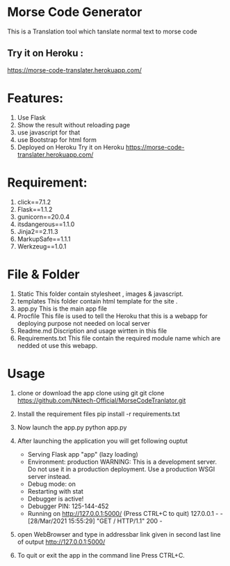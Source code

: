 # Morse Code Generator
This is a Translation tool which tanslate normal text to morse code
## Try it on Heroku : 
https://morse-code-translater.herokuapp.com/

# Features:
1. Use Flask
2. Show the result without reloading page
3. use javascript for that
4. use Bootstrap for html form 
5. Deployed on Heroku Try it on Heroku https://morse-code-translater.herokuapp.com/

# Requirement:
1. click==7.1.2
2. Flask==1.1.2
3. gunicorn==20.0.4
4. itsdangerous==1.1.0
5. Jinja2==2.11.3
6. MarkupSafe==1.1.1
7. Werkzeug==1.0.1

# File & Folder
1. Static
    This folder contain stylesheet , images & javascript. 
2. templates
    This folder contain html template for the site . 
3. app.py
    This is the main app file 
4. Procfile
    This file is used to tell the Heroku that this  is a webapp for deploying purpose not needed on local server
5. Readme.md
    Discription and usage wirtten in this file
6. Requirements.txt
    This file contain the required module name which are nedded ot use this webapp.

# Usage
1. clone or download the app clone using git
        git clone https://github.com/Nktech-Official/MorseCodeTranlator.git

2. Install the requirement files 
        pip install -r requirements.txt

3. Now launch the app.py
        python app.py

4. After launching the application you will get following ouptut
    * Serving Flask app "app" (lazy loading)
    * Environment: production
   WARNING: This is a development server. Do not use it in a production deployment.
   Use a production WSGI server instead.
    * Debug mode: on
    * Restarting with stat
    * Debugger is active!
    * Debugger PIN: 125-144-452
    * Running on http://127.0.0.1:5000/ (Press CTRL+C to quit)
    127.0.0.1 - - [28/Mar/2021 15:55:29] "GET / HTTP/1.1" 200 -

5. open WebBrowser and type in addressbar link given in second last line of output 
     http://127.0.0.1:5000/

6. To quit or exit the app in the command line Press CTRL+C.



